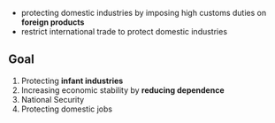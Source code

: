 - protecting domestic industries by imposing high customs duties on **foreign products** 
- restrict international trade to protect domestic industries

## Goal
1. Protecting **infant industries** 
2. Increasing economic stability by **reducing dependence**
3. National Security
4. Protecting domestic jobs

